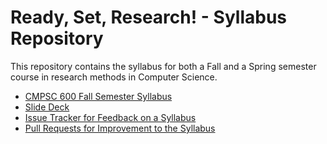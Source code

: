 # Ready, Set, Research! - Syllabus Repository

This repository contains the syllabus for both a Fall and a Spring semester
course in research methods in Computer Science.

- [CMPSC 600 Fall Semester Syllabus](/cmpsc-600-fall-syllabus.md)
- [Slide Deck](https://docs.google.com/presentation/d/1hcj0eaffQYekUaAllPsUNrNG0Kqz4bu7qFquDv7W1ms/edit?usp=sharing)
- [Issue Tracker for Feedback on a Syllabus](https://github.com/ReadyResearchers/ready-set-research-syllabus/issues)
- [Pull Requests for Improvement to the Syllabus](https://github.com/ReadyResearchers/ready-set-research-syllabus/pulls)
